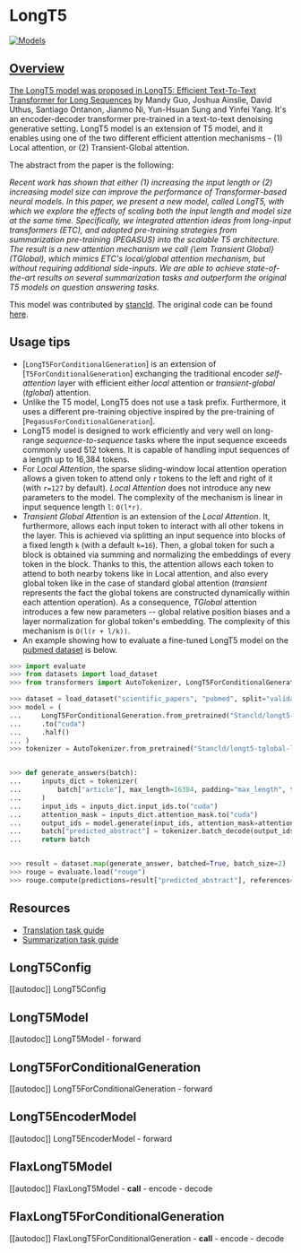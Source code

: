 <!--Copyright 2022 The HuggingFace Team. All rights reserved.

Licensed under the Apache License, Version 2.0 (the "License"); you may not use this file except in compliance with
the License. You may obtain a copy of the License at

http://www.apache.org/licenses/LICENSE-2.0

Unless required by applicable law or agreed to in writing, software distributed under the License is distributed on
an "AS IS" BASIS, WITHOUT WARRANTIES OR CONDITIONS OF ANY KIND, either express or implied. See the License for the
specific language governing permissions and limitations under the License.

⚠️ Note that this file is in Markdown but contain specific syntax for our doc-builder (similar to MDX) that may not be
rendered properly in your Markdown viewer.

-->

# LongT5

<div class="flex flex-wrap space-x-1">
<a href="https://huggingface.co/models?filter=longt5">
<img alt="Models" src="https://img.shields.io/badge/All_model_pages-longt5-blueviolet">
</div>

## Overview

The LongT5 model was proposed in [LongT5: Efficient Text-To-Text Transformer for Long Sequences](https://arxiv.org/abs/2112.07916)
by Mandy Guo, Joshua Ainslie, David Uthus, Santiago Ontanon, Jianmo Ni, Yun-Hsuan Sung and Yinfei Yang. It's an
encoder-decoder transformer pre-trained in a text-to-text denoising generative setting. LongT5 model is an extension of
T5 model, and it enables using one of the two different efficient attention mechanisms - (1) Local attention, or (2)
Transient-Global attention.


The abstract from the paper is the following:

*Recent work has shown that either (1) increasing the input length or (2) increasing model size can improve the
performance of Transformer-based neural models. In this paper, we present a new model, called LongT5, with which we
explore the effects of scaling both the input length and model size at the same time. Specifically, we integrated
attention ideas from long-input transformers (ETC), and adopted pre-training strategies from summarization pre-training
(PEGASUS) into the scalable T5 architecture. The result is a new attention mechanism we call {\em Transient Global}
(TGlobal), which mimics ETC's local/global attention mechanism, but without requiring additional side-inputs. We are
able to achieve state-of-the-art results on several summarization tasks and outperform the original T5 models on
question answering tasks.*

This model was contributed by [stancld](https://huggingface.co/stancld).
The original code can be found [here](https://github.com/google-research/longt5).

## Usage tips

- [`LongT5ForConditionalGeneration`] is an extension of [`T5ForConditionalGeneration`] exchanging the traditional
encoder *self-attention* layer with efficient either *local* attention or *transient-global* (*tglobal*) attention.
- Unlike the T5 model, LongT5 does not use a task prefix. Furthermore, it uses a different pre-training objective
inspired by the pre-training of [`PegasusForConditionalGeneration`].
- LongT5 model is designed to work efficiently and very well on long-range *sequence-to-sequence* tasks where the
input sequence exceeds commonly used 512 tokens. It is capable of handling input sequences of a length up to 16,384 tokens.
- For *Local Attention*, the sparse sliding-window local attention operation allows a given token to attend only `r`
tokens to the left and right of it (with `r=127` by default). *Local Attention* does not introduce any new parameters
to the model. The complexity of the mechanism is linear in input sequence length `l`: `O(l*r)`.
- *Transient Global Attention* is an extension of the *Local Attention*. It, furthermore, allows each input token to
interact with all other tokens in the layer. This is achieved via splitting an input sequence into blocks of a fixed
length `k` (with a default `k=16`). Then, a global token for such a block is obtained via summing and normalizing the embeddings of every token
in the block. Thanks to this, the attention allows each token to attend to both nearby tokens like in Local attention, and
also every global token like in the case of standard global attention (*transient* represents the fact the global tokens
are constructed dynamically within each attention operation).  As a consequence, *TGlobal* attention introduces
a few new parameters -- global relative position biases and a layer normalization for global token's embedding.
The complexity of this mechanism is `O(l(r + l/k))`.
- An example showing how to evaluate a fine-tuned LongT5 model on the [pubmed dataset](https://huggingface.co/datasets/scientific_papers) is below.

```python
>>> import evaluate
>>> from datasets import load_dataset
>>> from transformers import AutoTokenizer, LongT5ForConditionalGeneration

>>> dataset = load_dataset("scientific_papers", "pubmed", split="validation")
>>> model = (
...     LongT5ForConditionalGeneration.from_pretrained("Stancld/longt5-tglobal-large-16384-pubmed-3k_steps")
...     .to("cuda")
...     .half()
... )
>>> tokenizer = AutoTokenizer.from_pretrained("Stancld/longt5-tglobal-large-16384-pubmed-3k_steps")


>>> def generate_answers(batch):
...     inputs_dict = tokenizer(
...         batch["article"], max_length=16384, padding="max_length", truncation=True, return_tensors="pt"
...     )
...     input_ids = inputs_dict.input_ids.to("cuda")
...     attention_mask = inputs_dict.attention_mask.to("cuda")
...     output_ids = model.generate(input_ids, attention_mask=attention_mask, max_length=512, num_beams=2)
...     batch["predicted_abstract"] = tokenizer.batch_decode(output_ids, skip_special_tokens=True)
...     return batch


>>> result = dataset.map(generate_answer, batched=True, batch_size=2)
>>> rouge = evaluate.load("rouge")
>>> rouge.compute(predictions=result["predicted_abstract"], references=result["abstract"])
```


## Resources

- [Translation task guide](../tasks/translation)
- [Summarization task guide](../tasks/summarization)

## LongT5Config

[[autodoc]] LongT5Config

<frameworkcontent>
<pt>

## LongT5Model

[[autodoc]] LongT5Model
    - forward

## LongT5ForConditionalGeneration

[[autodoc]] LongT5ForConditionalGeneration
    - forward

## LongT5EncoderModel

[[autodoc]] LongT5EncoderModel
    - forward

</pt>
<jax>

## FlaxLongT5Model

[[autodoc]] FlaxLongT5Model
    - __call__
    - encode
    - decode

## FlaxLongT5ForConditionalGeneration

[[autodoc]] FlaxLongT5ForConditionalGeneration
    - __call__
    - encode
    - decode

</jax>
</frameworkcontent>
